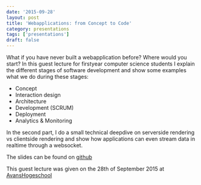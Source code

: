 ```yaml
---
date: '2015-09-28'
layout: post
title: 'Webapplications: from Concept to Code'
category: presentations
tags: ['presentations']
draft: false
---
```


What if you have never built a webapplication before? Where would you start? In this guest lecture for firstyear computer science students I explain the different stages of software development and show some examples what we do during these stages:

-   Concept
-   Interaction design
-   Architecture
-   Development (SCRUM)
-   Deployment
-   Analytics & Monitoring

In the second part, I do a small technical deepdive on serverside rendering vs clientside rendering and show how applications can even stream data in realtime through a websocket.

The slides can be found on [github](http://peterpeerdeman.github.io/webapplications-from-concept-to-code/)

This guest lecture was given on the 28th of September 2015 at [AvansHogeschool](http://www.avans.nl/)
